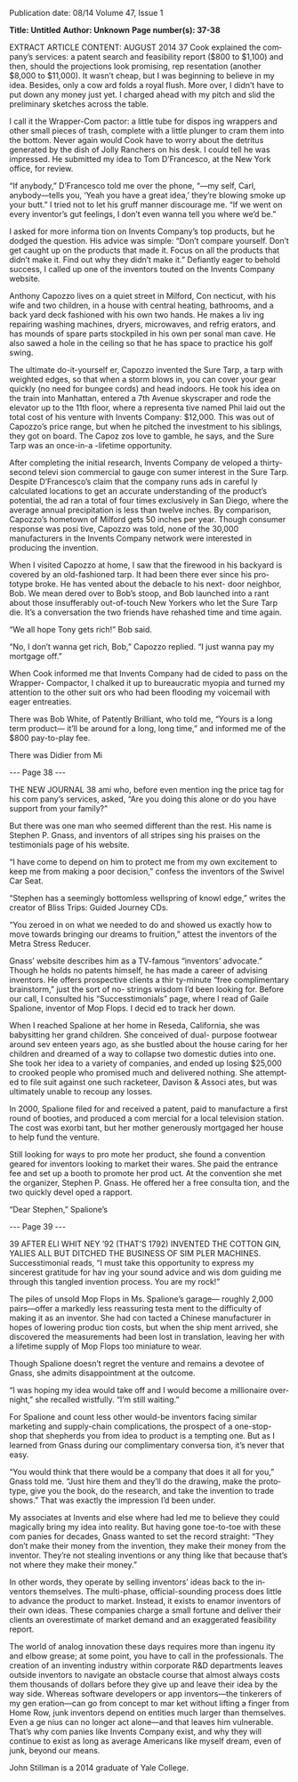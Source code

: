 Publication date: 08/14
Volume 47, Issue 1

**Title: Untitled**
**Author: Unknown**
**Page number(s): 37-38**

EXTRACT ARTICLE CONTENT:
AUGUST 2014
37
Cook explained the com­
pany’s services: a patent search 
and feasibility report ($800 to 
$1,100) and then, should the 
projections look promising, rep­
resentation (another $8,000 to 
$11,000). It wasn’t cheap, but 
I was beginning to believe in 
my idea. Besides, only a cow­
ard folds a royal flush. More­
over, I didn’t have to put down 
any money just yet. I charged 
ahead 
with 
my 
pitch 
and 
slid the preliminary sketches 
across the table. 

I call it the Wrapper-Com­
pactor: a little tube for dispos­
ing wrappers and other small 
pieces of trash, complete with a 
little plunger to cram them into 
the bottom. Never again would 
Cook have to worry about the 
detritus generated by the dish 
of Jolly Ranchers on his desk. 
I could tell he was impressed. 
He submitted my idea to Tom 
D’Francesco, at the New York 
office, for review.

“If anybody,” D’Francesco 
told me over the phone, “—my­
self, Carl, anybody—tells you, 
‘Yeah you have a great idea,’ 
they’re blowing smoke up your 
butt.” I tried not to let his gruff 
manner discourage me. “If we 
went on every inventor’s gut 
feelings, I don’t even wanna tell 
you where we’d be.”

I asked for more informa­
tion on Invents Company’s top 
products, but he dodged the 
question. His advice was simple: 
“Don’t compare yourself. Don’t 
get caught up on the products 
that made it. Focus on all the 
products that didn’t make it. 
Find out why they didn’t make 
it.” Defiantly eager to behold 
success, I called up one of the 
inventors touted on the Invents 
Company website. 

Anthony Capozzo lives on 
a quiet street in Milford, Con­
necticut, with his wife and two 
children, in a house with central 
heating, bathrooms, and a back­
yard deck fashioned with his 
own two hands. He makes a liv­
ing repairing washing machines, 
dryers, microwaves, and refrig­
erators, and has mounds of spare 
parts stockpiled in his own per­
sonal man cave. He also sawed a 
hole in the ceiling so that he has 
space to practice his golf swing. 

The ultimate do-it-yourself­
er, Capozzo invented the Sure 
Tarp, a tarp with weighted edges, 
so that when a storm blows in, 
you can cover your gear quickly 
(no need for bungee cords) and 
head indoors. He took his idea 
on the train into Manhattan, 
entered a 7th Avenue skyscraper 
and rode the elevator up to the 
11th floor, where a representa­
tive named Phil laid out the 
total cost of his venture with 
Invents 
Company: 
$12,000. 
This was out of Capozzo’s price 
range, but when he pitched 
the investment to his siblings, 
they got on board. The Capoz­
zos love to gamble, he says, and 
the Sure Tarp was an once-in-a
-lifetime opportunity. 

After completing the initial 
research, Invents Company de­
veloped a thirty-second televi­
sion commercial to gauge con­
sumer interest in the Sure Tarp. 
Despite D’Francesco’s claim that 
the company runs ads in careful­
ly calculated locations to get an 
accurate understanding of the 
product’s potential, the ad ran 
a total of four times exclusively 
in San Diego, where the average 
annual precipitation is less than 
twelve inches. By comparison, 
Capozzo’s hometown of Milford 
gets 50 inches per year. Though 
consumer response was posi­
tive, Capozzo was told, none of 
the 30,000 manufacturers in 
the Invents Company network 
were interested in producing 
the invention.

When I visited Capozzo at 
home, I saw that the firewood 
in his backyard is covered by 
an old-fashioned tarp. It had 
been there ever since his pro­
totype broke. He has vented 
about the debacle to his next-
door neighbor, Bob. We mean­
dered over to Bob’s stoop, and 
Bob launched into a rant about 
those insufferably out-of-touch 
New Yorkers who let the Sure 
Tarp die. It’s a conversation the 
two friends have rehashed time 
and time again.  

“We all hope Tony gets rich!” 
Bob said. 

“No, I don’t wanna get rich, 
Bob,” Capozzo replied. “I just 
wanna pay my mortgage off.”

When Cook informed me 
that Invents Company had de­
cided to pass on the Wrapper-
Compactor, I chalked it up to 
bureaucratic myopia and turned 
my attention to the other suit­
ors who had been flooding my 
voicemail with eager entreaties.

There was Bob White, of 
Patently Brilliant, who told me, 
“Yours is a long term product—
it’ll be around for a long, long 
time,” and informed me of the 
$800 pay-to-play fee.

There was Didier from Mi­


--- Page 38 ---

THE NEW JOURNAL
38
ami who, before even mention­
ing the price tag for his com­
pany’s services, asked, “Are you 
doing this alone or do you have 
support from your family?”

But there was one man who 
seemed different than the rest. 
His name is Stephen P. Gnass, 
and inventors of all stripes sing 
his praises on the testimonials 
page of his website. 

“I have come to depend 
on him to protect me from my 
own excitement to keep me 
from making a poor decision,” 
confess the inventors of the 
Swivel Car Seat.

“Stephen has a seemingly 
bottomless wellspring of knowl­
edge,” writes the creator of Bliss 
Trips: Guided Journey CDs.

“You zeroed in on what we 
needed to do and showed us 
exactly how to move towards 
bringing our dreams to fruition,” 
attest the inventors of the Metra 
Stress Reducer. 

Gnass’ website describes 
him as a TV-famous “inventors’ 
advocate.” Though he holds no 
patents himself, he has made a 
career of advising inventors. He 
offers prospective clients a thir­
ty-minute “free complimentary 
brainstorm,” just the sort of no-
strings wisdom I’d been looking 
for. Before our call, I consulted 
his 
“Successtimonials” 
page, 
where I read of Gaile Spalione, 
inventor of Mop Flops. I decid­
ed to track her down.

When I reached Spalione at 
her home in Reseda, California, 
she was babysitting her grand­
children. She conceived of dual-
purpose footwear around sev­
enteen years ago, as she bustled 
about the house caring for her 
children and dreamed of a way 
to collapse two domestic duties 
into one. She took her idea to a 
variety of companies, and ended 
up losing $25,000 to crooked 
people who promised much and 
delivered nothing. She attempt­
ed to file suit against one such 
racketeer, Davison & Associ­
ates, but was ultimately unable 
to recoup any losses.

In 2000, Spalione filed for 
and received a patent, paid to 
manufacture a first round of 
booties, and produced a com­
mercial for a local television 
station. The cost was exorbi­
tant, but her mother generously 
mortgaged her house to help 
fund the venture. 

Still looking for ways to pro­
mote her product, she found a 
convention geared for inventors 
looking to market their wares. 
She paid the entrance fee and set 
up a booth to promote her prod­
uct. At the convention she met 
the organizer, Stephen P. Gnass. 
He offered her a free consulta­
tion, and the two quickly devel­
oped a rapport. 

“Dear Stephen,” Spalione’s


--- Page 39 ---

39
AFTER ELI WHIT­
NEY ’92 (THAT’S 
1792) INVENTED 
THE COTTON GIN, 
YALIES ALL BUT 
DITCHED THE 
BUSINESS OF SIM­
PLER MACHINES.
Successtimonial reads, “I must 
take this opportunity to express 
my sincerest gratitude for hav­
ing your sound advice and wis­
dom guiding me through this 
tangled invention process. You 
are my rock!”

The piles of unsold Mop 
Flops in Ms. Spalione’s garage—
roughly 2,000 pairs—offer a 
markedly less reassuring testa­
ment to the difficulty of making 
it as an inventor. She had con­
tacted a Chinese manufacturer 
in hopes of lowering produc­
tion costs, but when the ship­
ment arrived, she discovered the 
measurements had been lost in 
translation, leaving her with a 
lifetime supply of Mop Flops 
too miniature to wear.

Though Spalione doesn’t 
regret the venture and remains 
a devotee of Gnass, she admits 
disappointment at the outcome.

“I was hoping my idea 
would take off and I would 
become 
a 
millionaire 
over­
night,” she recalled wistfully. 
“I’m still waiting.” 

For Spalione and count­
less other would-be inventors 
facing similar marketing and 
supply-chain complications, the 
prospect of a one-stop-shop 
that shepherds you from idea to 
product is a tempting one. But 
as I learned from Gnass during 
our complimentary conversa­
tion, it’s never that easy.

“You would think that there 
would be a company that does 
it all for you,” Gnass told me. 
“Just hire them and they’ll do 
the drawing, make the proto­
type, give you the book, do the 
research, and take the invention 
to trade shows.” That was exactly the 
impression I’d been under.

My associates at Invents and else­
where had led me to believe they could 
magically bring my idea into reality. But 
having gone toe-to-toe with these com­
panies for decades, Gnass wanted to set 
the record straight: “They don’t make 
their money from the invention, they 
make their money from the inventor. 
They’re not stealing inventions or any­
thing like that because that’s not where 
they make their money.”

In other words, they operate by 
selling inventors’ ideas back to the in­
ventors themselves. The multi-phase, 
official-sounding process does little to 
advance the product to market. Instead, 
it exists to enamor inventors of their 
own ideas. These companies charge a 
small fortune and deliver their clients an 
overestimate of market demand and an 
exaggerated feasibility report.  

The world of analog innovation 
these days requires more than ingenu­
ity and elbow grease; at some point, 
you have to call in the professionals. 
The creation of an inventing industry 
within corporate R&D departments 
leaves outside inventors to navigate an 
obstacle course that almost always costs 
them thousands of dollars before they 
give up and leave their idea by the way­
side. Whereas software developers or 
app inventors—the tinkerers of my gen­
eration—can go from concept to mar­
ket without lifting a finger from Home 
Row, junk inventors depend on entities 
much larger than themselves. Even a ge­
nius can no longer act alone—and that 
leaves him vulnerable. That’s why com­
panies like Invents Company exist, and 
why they will continue to exist as long 
as average Americans like myself dream, 
even of junk, beyond our means.

John Stillman is a 2014 
graduate of Yale College.